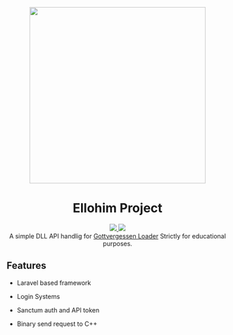 <p align="center"><a href="https://laravel.com" target="_blank"><img src="https://raw.githubusercontent.com/laravel/art/master/logo-lockup/5%20SVG/2%20CMYK/1%20Full%20Color/laravel-logolockup-cmyk-red.svg" width="400"></a></p>



<h1 align="center">Ellohim Project</h1>
<p align="center">
  <a href="https://github.com/skript023/Gottvergessen-API/blob/main/LICENSE">
    <img src="https://img.shields.io/github/license/skript023/Gottvergessen-API.svg?style=flat-square"/>
   </a>
  <a href="https://github.com/skript023/Ellohim-Project/actions">
      <img src="https://img.shields.io/github/workflow/status/skript023/Gottvergessen-API/CI/main?style=flat-square"/>
   </a>
  <br>
  A simple DLL API handlig for <a href="https://github.com/skript023/Gottvergessen-Loader">Gottvergessen Loader</a>
  Strictly for educational purposes.
</p>


## Features

* Laravel based framework

* Login Systems

* Sanctum auth and API token
* Binary send request to C++